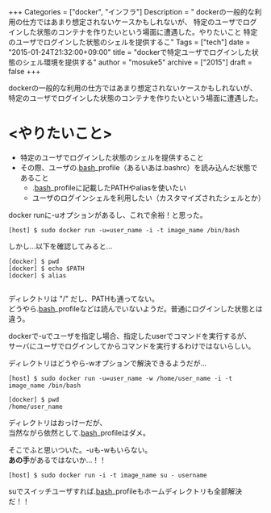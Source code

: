 +++
Categories = ["docker", "インフラ"]
Description = " dockerの一般的な利用の仕方ではあまり想定されないケースかもしれないが、 特定のユーザでログインした状態のコンテナを作りたいという場面に遭遇した。やりたいこと 特定のユーザでログインした状態のシェルを提供するこ"
Tags = ["tech"]
date = "2015-01-24T21:32:00+09:00"
title = "dockerで特定ユーザでログインした状態のシェル環境を提供する"
author = "mosuke5"
archive = ["2015"]
draft = false
+++

<body>
<p>dockerの一般的な利用の仕方ではあまり想定されないケースかもしれないが、<br>
特定のユーザでログインした状態のコンテナを作りたいという場面に遭遇した。</p>

<h1>&lt;やりたいこと&gt;</h1>

<ul>
<li>特定のユーザでログインした状態のシェルを提供すること</li>
<li>その際、ユーザの.<a class="keyword" href="http://d.hatena.ne.jp/keyword/bash">bash</a>_profile（あるいあは.bashrc）を読み込んだ状態であること

<ul>
<li>.<a class="keyword" href="http://d.hatena.ne.jp/keyword/bash">bash</a>_profileに記載したPATHやaliasを使いたい</li>
<li>ユーザのログインシェルを利用したい（カスタマイズされたシェルとか）</li>
</ul>
</li>
</ul>


<p>docker runに-uオプションがあるし、これで余裕！と思った。</p>

```
[host] $ sudo docker run -u=user_name -i -t image_name /bin/bash 
```


<p>しかし…以下を確認してみると…</p>

```
[docker] $ pwd
[docker] $ echo $PATH
[docker] $ alias
 
```


<p>ディレクトリは "/" だし、PATHも通ってない。<br>
どうやら.<a class="keyword" href="http://d.hatena.ne.jp/keyword/bash">bash</a>_profileなどは読んでいないようだ。普通にログインした状態とは違う。</p>

<p>dockerで-uでユーザを指定し場合、指定したuserでコマンドを実行するが、<br>
サーバにユーザでログインしてからコマンドを実行するわけではないらしい。</p>

<p>ディレクトリはどうやら-wオプションで解決できるようだが…</p>

```
[host] $ sudo docker run -u=user_name -w /home/user_name -i -t image_name /bin/bash 
```




```
[docker] $ pwd
/home/user_name 
```


<p>ディレクトリはおっけーだが、<br .>
当然ながら依然として.<a class="keyword" href="http://d.hatena.ne.jp/keyword/bash">bash</a>_profileはダメ。</p>

<p>そこでふと思いついた。-uも-wもいらない。<br>
<b>あの手</b>があるではないか…！！</p>

```
[host] $ sudo docker run -i -t image_name su - username 
```


<p>suでスイッチユーザすれば.<a class="keyword" href="http://d.hatena.ne.jp/keyword/bash">bash</a>_profileもホームディレクトリも全部解決だ！！</p>
</body>
